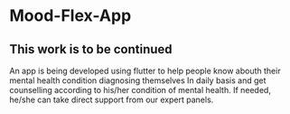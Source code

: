 # Mood-Flex-App
## This work is to be continued 
An app is being developed using flutter to help people know abouth their mental health condition diagnosing themselves 
In daily basis and 
get counselling according to his/her condition of mental health. If needed, he/she can take  direct support from
our expert panels.
